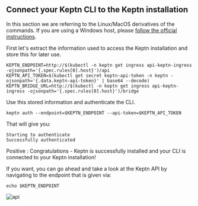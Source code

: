 ## Connect your Keptn CLI to the Keptn installation

In this section we are referring to the Linux/MacOS derivatives of the commands. If you are using a Windows host, please [follow the official instructions](https://keptn.sh/docs/0.11.x/operate/install/#authenticate-keptn-cli).

First let's extract the information used to access the Keptn installation and store this for later use. 

<!-- command -->
```
KEPTN_ENDPOINT=http://$(kubectl -n keptn get ingress api-keptn-ingress -ojsonpath='{.spec.rules[0].host}')/api
KEPTN_API_TOKEN=$(kubectl get secret keptn-api-token -n keptn -ojsonpath='{.data.keptn-api-token}' | base64 --decode)
KEPTN_BRIDGE_URL=http://$(kubectl -n keptn get ingress api-keptn-ingress -ojsonpath='{.spec.rules[0].host}')/bridge
```

Use this stored information and authenticate the CLI.

<!-- command -->
```
keptn auth --endpoint=$KEPTN_ENDPOINT --api-token=$KEPTN_API_TOKEN
```

That will give you:
```
Starting to authenticate
Successfully authenticated
```

Positive
: Congratulations - Keptn is successfully installed and your CLI is connected to your Keptn installation!

If you want, you can go ahead and take a look at the Keptn API by navigating to the endpoint that is given via:

<!-- debug -->
```
echo $KEPTN_ENDPOINT
```

![api](./assets/keptn-api.png)
